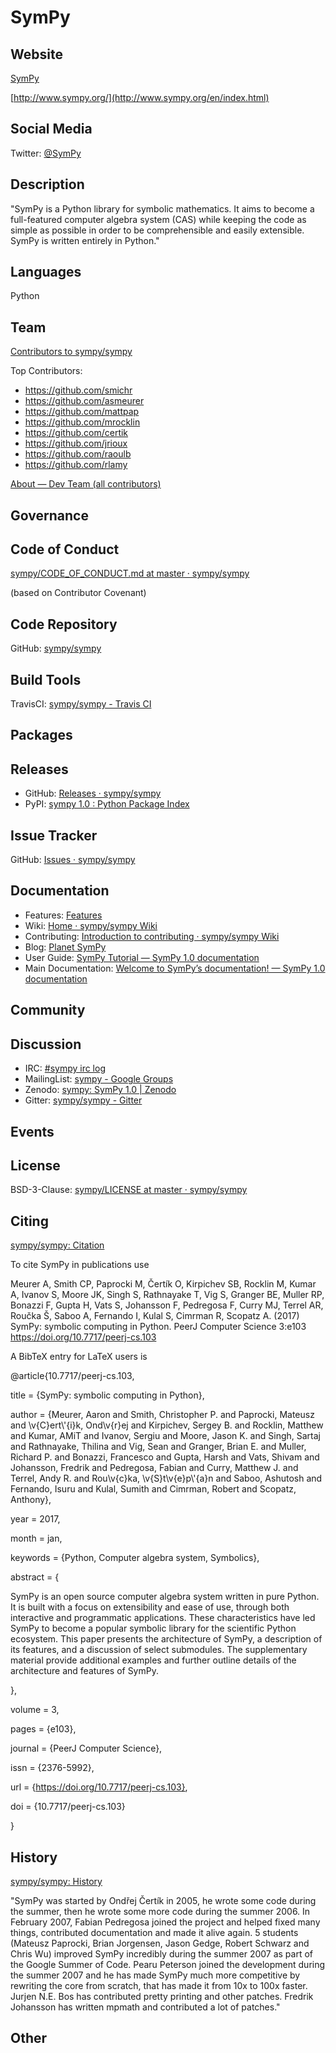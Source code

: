 # SymPy

## Website


[SymPy](http://www.sympy.org/en/index.html)

[http://www.sympy.org/](http://www.sympy.org/en/index.html)


## Social Media

Twitter: [@SymPy](https://twitter.com/SymPy)


## Description

"SymPy is a Python library for symbolic mathematics. It aims to become a full-featured computer algebra system (CAS) while keeping the code as simple as possible in order to be comprehensible and easily extensible. SymPy is written entirely in Python."


## Languages

Python


## Team


[Contributors to sympy/sympy](https://github.com/sympy/sympy/graphs/contributors)


Top Contributors:

- https://github.com/smichr
- https://github.com/asmeurer
- https://github.com/mattpap
- https://github.com/mrocklin
- https://github.com/certik
- https://github.com/jrioux
- https://github.com/raoulb
- https://github.com/rlamy


[About — Dev Team (all contributors)](http://docs.sympy.org/dev/aboutus.html#sympy-development-team)


## Governance



## Code of Conduct


[sympy/CODE\_OF\_CONDUCT.md at master · sympy/sympy](https://github.com/sympy/sympy/blob/master/CODE_OF_CONDUCT.md)

(based on Contributor Covenant)


## Code Repository


GitHub: [sympy/sympy](https://github.com/sympy/sympy)


## Build Tools


TravisCI: [sympy/sympy - Travis CI](https://travis-ci.org/sympy/sympy)


## Packages



## Releases


- GitHub: [Releases · sympy/sympy](https://github.com/sympy/sympy/releases)
- PyPI: [sympy 1.0 : Python Package Index](https://pypi.python.org/pypi/sympy)


## Issue Tracker


GitHub: [Issues · sympy/sympy](https://github.com/sympy/sympy/issues)


## Documentation


- Features: [Features](http://www.sympy.org/en/features.html)
- Wiki: [Home · sympy/sympy Wiki](https://github.com/sympy/sympy/wiki)
- Contributing: [Introduction to contributing · sympy/sympy Wiki](https://github.com/sympy/sympy/wiki/Introduction-to-contributing)
- Blog: [Planet SymPy](http://planet.sympy.org/)
- User Guide: [SymPy Tutorial — SymPy 1.0 documentation](http://docs.sympy.org/latest/tutorial/index.html)
- Main Documentation: [Welcome to SymPy’s documentation! — SymPy 1.0 documentation](http://docs.sympy.org/latest/index.html)


## Community


## Discussion

- IRC: [\#sympy irc log](http://colabti.org/irclogger/irclogger_logs/sympy)
- MailingList: [sympy - Google Groups](https://groups.google.com/forum/#!forum/sympy)
- Zenodo: [sympy: SymPy 1.0 | Zenodo](https://zenodo.org/record/47274#.WJzBOBIrLeQ)
- Gitter: [sympy/sympy - Gitter](https://gitter.im/sympy/sympy?utm_source=badge&utm_medium=badge&utm_campaign=pr-badge&utm_content=badge)

## Events



## License


BSD-3-Clause: [sympy/LICENSE at master · sympy/sympy](https://github.com/sympy/sympy/blob/master/LICENSE)

## Citing


[sympy/sympy: Citation](https://github.com/sympy/sympy#citation)

To cite SymPy in publications use


Meurer A, Smith CP, Paprocki M, Čertík O, Kirpichev SB, Rocklin M, Kumar A, Ivanov S, Moore JK, Singh S, Rathnayake T, Vig S, Granger BE, Muller RP, Bonazzi F, Gupta H, Vats S, Johansson F, Pedregosa F, Curry MJ, Terrel AR, Roučka Š, Saboo A, Fernando I, Kulal S, Cimrman R, Scopatz A. (2017) SymPy: symbolic computing in Python. PeerJ Computer Science 3:e103 https://doi.org/10.7717/peerj-cs.103

A BibTeX entry for LaTeX users is


@article{10.7717/peerj-cs.103,

title = {SymPy: symbolic computing in Python},

author = {Meurer, Aaron and Smith, Christopher P. and Paprocki, Mateusz and \\v{C}ert\\'{i}k, Ond\\v{r}ej and Kirpichev, Sergey B. and Rocklin, Matthew and Kumar, AMiT and Ivanov, Sergiu and Moore, Jason K. and Singh, Sartaj and Rathnayake, Thilina and Vig, Sean and Granger, Brian E. and Muller, Richard P. and Bonazzi, Francesco and Gupta, Harsh and Vats, Shivam and Johansson, Fredrik and Pedregosa, Fabian and Curry, Matthew J. and Terrel, Andy R. and Rou\\v{c}ka, \\v{S}t\\v{e}p\\'{a}n and Saboo, Ashutosh and Fernando, Isuru and Kulal, Sumith and Cimrman, Robert and Scopatz, Anthony},

year = 2017,

month = jan,

keywords = {Python, Computer algebra system, Symbolics},

abstract = {

SymPy is an open source computer algebra system written in pure Python. It is built with a focus on extensibility and ease of use, through both interactive and programmatic applications. These characteristics have led SymPy to become a popular symbolic library for the scientific Python ecosystem. This paper presents the architecture of SymPy, a description of its features, and a discussion of select submodules. The supplementary material provide additional examples and further outline details of the architecture and features of SymPy.

},

volume = 3,

pages = {e103},

journal = {PeerJ Computer Science},

issn = {2376-5992},

url = {https://doi.org/10.7717/peerj-cs.103},

doi = {10.7717/peerj-cs.103}

}


## History


[sympy/sympy: History](https://github.com/sympy/sympy#brief-history)


"SymPy was started by Ondřej Čertík in 2005, he wrote some code during the summer, then he wrote some more code during the summer 2006. In February 2007, Fabian Pedregosa joined the project and helped fixed many things, contributed documentation and made it alive again. 5 students (Mateusz Paprocki, Brian Jorgensen, Jason Gedge, Robert Schwarz and Chris Wu) improved SymPy incredibly during the summer 2007 as part of the Google Summer of Code. Pearu Peterson joined the development during the summer 2007 and he has made SymPy much more competitive by rewriting the core from scratch, that has made it from 10x to 100x faster. Jurjen N.E. Bos has contributed pretty printing and other patches. Fredrik Johansson has written mpmath and contributed a lot of patches."


## Other
